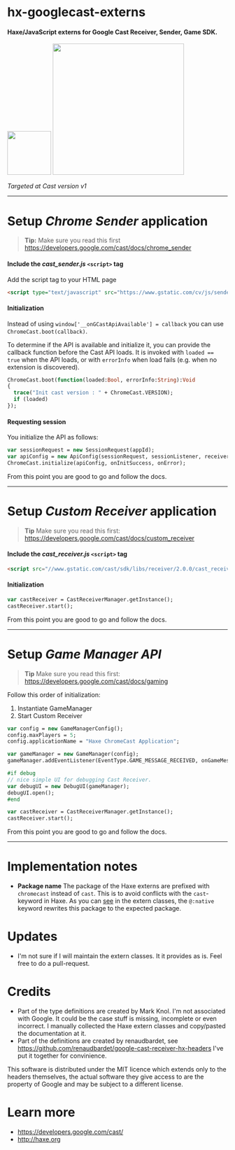 # hx-googlecast-externs
#### Haxe/JavaScript externs for Google Cast Receiver, Sender, Game SDK.

<img src="https://cloud.githubusercontent.com/assets/576184/9329463/0559a0fe-45b2-11e5-8724-3a606419ecbf.png" width=100 />
<img src="https://cloud.githubusercontent.com/assets/576184/9329443/e3475fec-45b1-11e5-870f-e6f1e1393f27.png"  width=300 />

_Targeted at Cast version v1_

---

# Setup _Chrome Sender_ application

> **Tip:** Make sure you read this first https://developers.google.com/cast/docs/chrome_sender

#### Include the _cast_sender.js_ `<script>` tag
Add the script tag to your HTML page
```html
<script type="text/javascript" src="https://www.gstatic.com/cv/js/sender/v1/cast_sender.js"></script> 
```

#### Initialization
Instead of using `window['__onGCastApiAvailable'] = callback` you can use `ChromeCast.boot(callback)`.

To determine if the API is available and initialize it, you can provide the callback function before the Cast API loads. It is invoked with `loaded == true` when the API loads, or with `errorInfo` when load fails (e.g. when no extension is discovered).

```haxe
ChromeCast.boot(function(loaded:Bool, errorInfo:String):Void
{
  trace("Init cast version : " + ChromeCast.VERSION);
  if (loaded)
});
```
#### Requesting session
You initialize the API as follows:
```haxe
var sessionRequest = new SessionRequest(appId);
var apiConfig = new ApiConfig(sessionRequest, sessionListener, receiverListener);
ChromeCast.initialize(apiConfig, onInitSuccess, onError);
```
From this point you are good to go and follow the docs.

---

# Setup _Custom Receiver_ application

> **Tip** Make sure you read this first: https://developers.google.com/cast/docs/custom_receiver

#### Include the _cast_receiver.js_ `<script>` tag

```html
<script src="//www.gstatic.com/cast/sdk/libs/receiver/2.0.0/cast_receiver.js"></script>
```
#### Initialization

```haxe
var castReceiver = CastReceiverManager.getInstance();
castReceiver.start();
```
From this point you are good to go and follow the docs.

---

# Setup _Game Manager API_

> **Tip** Make sure you read this first: https://developers.google.com/cast/docs/gaming

Follow this order of initialization:

 1. Instantiate GameManager
 2. Start Custom Receiver

```haxe
var config = new GameManagerConfig();
config.maxPlayers = 5;
config.applicationName = "Haxe ChromeCast Application";

var gameManager = new GameManager(config);
gameManager.addEventListener(EventType.GAME_MESSAGE_RECEIVED, onGameMessage);

#if debug
// nice simple UI for debugging Cast Receiver.
var debugUI = new DebugUI(gameManager);
debugUI.open();
#end

var castReceiver = CastReceiverManager.getInstance();
castReceiver.start();
```
From this point you are good to go and follow the docs.

---

# Implementation notes

* **Package name** The package of the Haxe externs are prefixed with `chromecast` instead of `cast`. This is to avoid conflicts with the `cast`-keyword in Haxe. As you can [see](https://github.com/markknol/hx-googlecast-externs/blob/master/googlecast/Receiver.hx#L10) in the extern classes, the `@:native` keyword rewrites this package to the expected package.

# Updates
 * I'm not sure if I will maintain the extern classes. It it provides as is. Feel free to do a pull-request.

# Credits
 * Part of the type definitions are created by Mark Knol. I'm not associated with Google. It could be the case stuff is missing, incomplete or even incorrect. I manually collected the Haxe extern classes and copy/pasted the documentation at it.
 * Part of the definitions are created by renaudbardet, see https://github.com/renaudbardet/google-cast-receiver-hx-headers I've put it together for convinience.

This software is distributed under the MIT licence which extends only to the headers themselves, the actual software they give access to are the property of Google and may be subject to a different license.

# Learn more
 * https://developers.google.com/cast/
 * http://haxe.org

